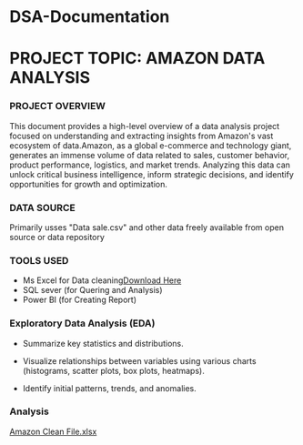 # DSA-Documentation
# PROJECT TOPIC: AMAZON DATA ANALYSIS
### PROJECT OVERVIEW
This document provides a high-level overview of a data analysis project focused on understanding and extracting insights from Amazon's vast ecosystem of data.Amazon, as a global e-commerce and technology giant, generates an immense volume of data related to sales, customer behavior, product performance, logistics, and market trends. Analyzing this data can unlock critical business intelligence, inform strategic decisions, and identify opportunities for growth and optimization.

### DATA SOURCE
Primarily usses "Data sale.csv" and other data freely available from open source or data repository

### TOOLS USED
- Ms Excel for Data cleaning[Download Here](https://www.kaggle.com/datasets/karkavelrajaj/amazon-sales-dataset)
- SQL sever (for Quering and Analysis)
- Power BI (for Creating Report)

### Exploratory Data Analysis (EDA)

- Summarize key statistics and distributions.

- Visualize relationships between variables using various charts (histograms, scatter plots, box plots, heatmaps).

- Identify initial patterns, trends, and anomalies.


### Analysis


[Amazon Clean File.xlsx](https://github.com/user-attachments/files/21093683/Amazon.Clean.File.xlsx)
